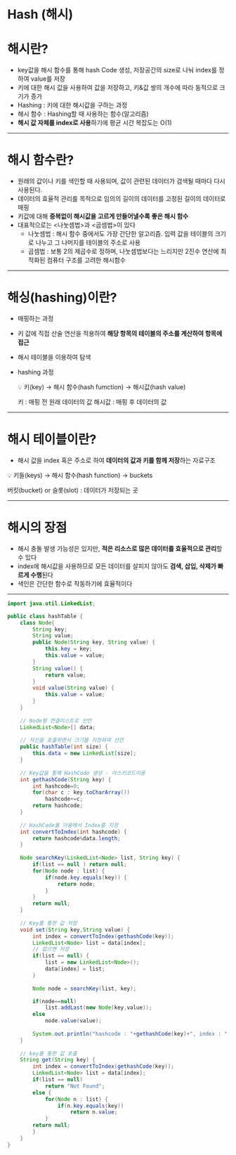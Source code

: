 # Hash (해시)

# 해시란?

- key값을 해시 함수를 통해 hash Code 생성, 저장공간의 size로 나눠 index를 정하여 value를 저장
- 키에 대한 해시 값을 사용하여 값을 저장하고, 키&값 쌍의 개수에 따라 동적으로 크기가 증가
- Hashing : 키에 대한 해시값을 구하는 과정
- 해시 함수 : Hashing할 때 사용하는 함수(알고리즘)
- **해시 값 자체를 index로 사용**하기에 평균 시간 복잡도는 O(1)

---

# 해시 함수란?

- 원래의 값이나 키를 색인할 때 사용되며, 값이 관련된 데이터가 검색될 때마다 다시 사용된다.
- 데이터의 효율적 관리를 목적으로 임의의 길이의 데이터를 고정된 길이의 데이터로 매핑
- 키값에 대해 **중복없이 해시값을 고르게 만들어낼수록 좋은 해시 함수**
- 대표적으로는 <나눗셈법>과 <곱셈법>이 있다
    - 나눗셈법 : 해시 함수 중에서도 가장 간단한 알고리즘. 입력 값을 테이블의 크기로 나누고 그 나머지를 테이블의 주소로 사용
    - 곱셈법 : 보통 2의 제곱수로 정하며, 나눗셈법보다는 느리지만 2진수 연산에 최적화된 컴퓨터 구조를 고려한 해시함수

---

# 해싱(hashing)이란?

- 매핑하는 과정
- 키 값에 직접 산술 연산을 적용하여 **해당 항목의 테이블의 주소를 계산하여 항목에 접근**
- 해시 테이블을 이용하여 탐색
- hashing 과정
    
    <aside>
    💡 키(key) → 해시 함수(hash fumction) → 해시값(hash value)
    
    키 : 매핑 전 원래 데이터의 값
    해시값 : 매핑 후 데이터의 값
    
    </aside>
    

---

# 해시 테이블이란?

- 해시 값을 index 혹은 주소로 하여 **데이터의 값과 키를 함께 저장**하는 자료구조

<aside>
💡 키들(keys) → 해시 함수(hash function) → buckets

버킷(bucket) or 슬롯(slot) : 데이터가 저장되는 곳

</aside>

---

# 해시의 장점

- 해시 충돌 발생 가능성은 있지만, **적은 리소스로 많은 데이터를 효율적으로 관리**할 수 있다
- index에 해시값을 사용하므로 모든 데이터를 살피지 않아도 **검색, 삽입, 삭제가 빠르게 수행**된다
- 색인은 간단한 함수로 작동하기에 효율적이다

---

```java
import java.util.LinkedList;

public class hashTable {
	class Node{
		String key;
		String value;
		public Node(String key, String value) {
			this.key = key;
			this.value = value;
		}
		String value() {
			return value;
		}
		void value(String value) {
			this.value = value;
		}
	}
	
	// Node형 연결리스트로 선언
	LinkedList<Node>[] data;
	
	// 자신을 호출하면서 크기를 지정하여 선언
	public hashTable(int size) {
		this.data = new LinkedList[size];
	}
	
	// Key값을 통해 HashCode 생성 - 아스키코드이용
	int gethashCode(String key) {
		int hashcode=0;
		for(char c : key.toCharArray())
			hashcode+=c;
		return hashcode;
	}
	
	// HashCode를 이용해서 Index를 지정
	int convertToIndex(int hashcode) {
		return hashcode%data.length;
	}
	
	Node searchKey(LinkedList<Node> list, String key) {
		if(list == null ) return null;
		for(Node node : list) {
			if(node.key.equals(key)) {
				return node;
			}
		}
		return null;
	}
	
	// Key를 통한 값 저장
	void set(String key,String value) {
		int index = convertToIndex(gethashCode(key));
		LinkedList<Node> list = data[index];
		// 없으면 저장
		if(list == null) {
			list = new LinkedList<Node>();
			data[index] = list;
		}
		
		Node node = searchKey(list, key);

		if(node==null)
			list.addLast(new Node(key,value));
		else
			node.value(value);
		
		System.out.println("hashcode : "+gethashCode(key)+", index : " +index + ", ");
	}
	
	// key를 통한 값 호출
	String get(String key) {
		int index = convertToIndex(gethashCode(key));
		LinkedList<Node> list = data[index];
		if(list == null)
			return "Not Found";
		else {
			for(Node n : list) {
				if(n.key.equals(key))
					return n.value;
			}
		return null;
		}
	}	
}
```